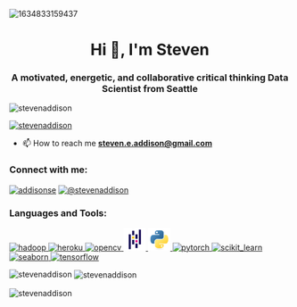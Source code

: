 ![1634833159437](https://user-images.githubusercontent.com/92377177/155591444-d20953bc-50e6-41e8-a57f-ea1eb139b347.jpg)

<h1 align="center">Hi 👋, I'm Steven</h1>
<h3 align="center">A motivated, energetic, and collaborative critical thinking Data Scientist from Seattle</h3>

<p align="left"> <img src="https://komarev.com/ghpvc/?username=stevenaddison&label=Profile%20views&color=0e75b6&style=flat" alt="stevenaddison" /> </p>

<p align="left"> <a href="https://github.com/ryo-ma/github-profile-trophy"><img src="https://github-profile-trophy.vercel.app/?username=stevenaddison" alt="stevenaddison" /></a> </p>

- 📫 How to reach me **steven.e.addison@gmail.com**

<h3 align="left">Connect with me:</h3>
<p align="left">
<a href="https://linkedin.com/in/addisonse" target="blank"><img align="center" src="https://raw.githubusercontent.com/rahuldkjain/github-profile-readme-generator/master/src/images/icons/Social/linked-in-alt.svg" alt="addisonse" height="30" width="40" /></a>
<a href="https://medium.com/@stevenaddison" target="blank"><img align="center" src="https://raw.githubusercontent.com/rahuldkjain/github-profile-readme-generator/master/src/images/icons/Social/medium.svg" alt="@stevenaddison" height="30" width="40" /></a>
</p>

<h3 align="left">Languages and Tools:</h3>
<p align="left"> <a href="https://hadoop.apache.org/" target="_blank" rel="noreferrer"> <img src="https://www.vectorlogo.zone/logos/apache_hadoop/apache_hadoop-icon.svg" alt="hadoop" width="40" height="40"/> </a> <a href="https://heroku.com" target="_blank" rel="noreferrer"> <img src="https://www.vectorlogo.zone/logos/heroku/heroku-icon.svg" alt="heroku" width="40" height="40"/> </a> <a href="https://opencv.org/" target="_blank" rel="noreferrer"> <img src="https://www.vectorlogo.zone/logos/opencv/opencv-icon.svg" alt="opencv" width="40" height="40"/> </a> <a href="https://pandas.pydata.org/" target="_blank" rel="noreferrer"> <img src="https://raw.githubusercontent.com/devicons/devicon/2ae2a900d2f041da66e950e4d48052658d850630/icons/pandas/pandas-original.svg" alt="pandas" width="40" height="40"/> </a> <a href="https://www.python.org" target="_blank" rel="noreferrer"> <img src="https://raw.githubusercontent.com/devicons/devicon/master/icons/python/python-original.svg" alt="python" width="40" height="40"/> </a> <a href="https://pytorch.org/" target="_blank" rel="noreferrer"> <img src="https://www.vectorlogo.zone/logos/pytorch/pytorch-icon.svg" alt="pytorch" width="40" height="40"/> </a> <a href="https://scikit-learn.org/" target="_blank" rel="noreferrer"> <img src="https://upload.wikimedia.org/wikipedia/commons/0/05/Scikit_learn_logo_small.svg" alt="scikit_learn" width="40" height="40"/> </a> <a href="https://seaborn.pydata.org/" target="_blank" rel="noreferrer"> <img src="https://seaborn.pydata.org/_images/logo-mark-lightbg.svg" alt="seaborn" width="40" height="40"/> </a> <a href="https://www.tensorflow.org" target="_blank" rel="noreferrer"> <img src="https://www.vectorlogo.zone/logos/tensorflow/tensorflow-icon.svg" alt="tensorflow" width="40" height="40"/> </a> </p>

<p><img align="left" src="https://github-readme-stats.vercel.app/api/top-langs?username=stevenaddison&show_icons=true&locale=en&layout=compact" alt="stevenaddison" /></p>

<p>&nbsp;<img align="center" src="https://github-readme-stats.vercel.app/api?username=stevenaddison&show_icons=true&locale=en" alt="stevenaddison" /></p>

<p><img align="center" src="https://github-readme-streak-stats.herokuapp.com/?user=stevenaddison&" alt="stevenaddison" /></p>
